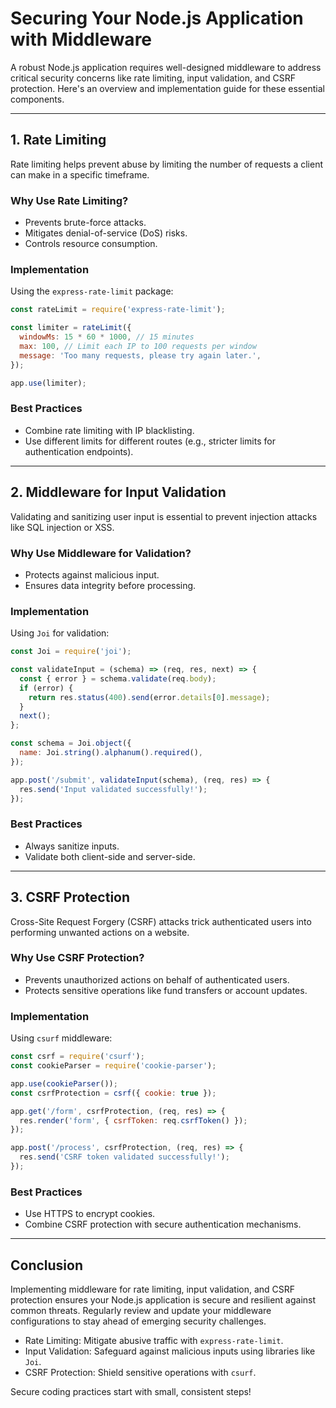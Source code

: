 # Securing Your Node.js Application with Middleware

A robust Node.js application requires well-designed middleware to address critical security concerns like rate limiting, input validation, and CSRF protection. Here's an overview and implementation guide for these essential components.

---

## **1. Rate Limiting**
Rate limiting helps prevent abuse by limiting the number of requests a client can make in a specific timeframe.

### **Why Use Rate Limiting?**
- Prevents brute-force attacks.
- Mitigates denial-of-service (DoS) risks.
- Controls resource consumption.

### **Implementation**
Using the `express-rate-limit` package:

```javascript
const rateLimit = require('express-rate-limit');

const limiter = rateLimit({
  windowMs: 15 * 60 * 1000, // 15 minutes
  max: 100, // Limit each IP to 100 requests per window
  message: 'Too many requests, please try again later.',
});

app.use(limiter);
```

### **Best Practices**
- Combine rate limiting with IP blacklisting.
- Use different limits for different routes (e.g., stricter limits for authentication endpoints).

---

## **2. Middleware for Input Validation**
Validating and sanitizing user input is essential to prevent injection attacks like SQL injection or XSS.

### **Why Use Middleware for Validation?**
- Protects against malicious input.
- Ensures data integrity before processing.

### **Implementation**
Using `Joi` for validation:

```javascript
const Joi = require('joi');

const validateInput = (schema) => (req, res, next) => {
  const { error } = schema.validate(req.body);
  if (error) {
    return res.status(400).send(error.details[0].message);
  }
  next();
};

const schema = Joi.object({
  name: Joi.string().alphanum().required(),
});

app.post('/submit', validateInput(schema), (req, res) => {
  res.send('Input validated successfully!');
});
```

### **Best Practices**
- Always sanitize inputs.
- Validate both client-side and server-side.

---

## **3. CSRF Protection**
Cross-Site Request Forgery (CSRF) attacks trick authenticated users into performing unwanted actions on a website.

### **Why Use CSRF Protection?**
- Prevents unauthorized actions on behalf of authenticated users.
- Protects sensitive operations like fund transfers or account updates.

### **Implementation**
Using `csurf` middleware:

```javascript
const csrf = require('csurf');
const cookieParser = require('cookie-parser');

app.use(cookieParser());
const csrfProtection = csrf({ cookie: true });

app.get('/form', csrfProtection, (req, res) => {
  res.render('form', { csrfToken: req.csrfToken() });
});

app.post('/process', csrfProtection, (req, res) => {
  res.send('CSRF token validated successfully!');
});
```

### **Best Practices**
- Use HTTPS to encrypt cookies.
- Combine CSRF protection with secure authentication mechanisms.

---

## **Conclusion**
Implementing middleware for rate limiting, input validation, and CSRF protection ensures your Node.js application is secure and resilient against common threats. Regularly review and update your middleware configurations to stay ahead of emerging security challenges.

- Rate Limiting: Mitigate abusive traffic with `express-rate-limit`.
- Input Validation: Safeguard against malicious inputs using libraries like `Joi`.
- CSRF Protection: Shield sensitive operations with `csurf`.

Secure coding practices start with small, consistent steps!
```